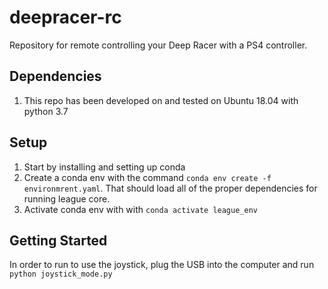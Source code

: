 # deepracer-rc
Repository for remote controlling your Deep Racer with a PS4 controller.

## Dependencies
1. This repo has been developed on and tested on Ubuntu 18.04 with python 3.7

## Setup 
1. Start by installing and setting up conda
2. Create a conda env with the command `conda env create -f environmrent.yaml`. That should load all of the proper dependencies for running league core.
3. Activate conda env with with `conda activate league_env` 

## Getting Started
In order to run to use the joystick, plug the USB into the computer and run `python joystick_mode.py`
